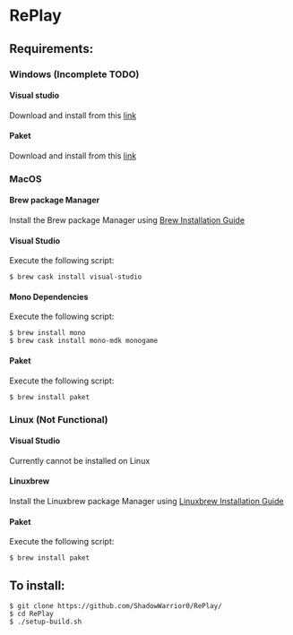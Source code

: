# RePlay

## Requirements:
### Windows (Incomplete TODO)
#### Visual studio
  Download and install from this [link](https://visualstudio.microsoft.com/vs/)

#### Paket
  Download and install from this [link](https://fsprojects.github.io/Paket/installation.html#Installation-per-repository)

### MacOS
#### Brew package Manager
  Install the Brew package Manager using [Brew Installation Guide](https://brew.sh)

#### Visual Studio
Execute the following script:

    $ brew cask install visual-studio

#### Mono Dependencies
Execute the following script:

    $ brew install mono
    $ brew cask install mono-mdk monogame

#### Paket
Execute the following script:

    $ brew install paket


### Linux (Not Functional)
#### Visual Studio
Currently cannot be installed on Linux

#### Linuxbrew
Install the Linuxbrew package Manager using [Linuxbrew Installation Guide](http://linuxbrew.sh)

#### Paket
Execute the following script:

    $ brew install paket


## To install:
    $ git clone https://github.com/ShadowWarrior0/RePlay/
    $ cd RePlay
    $ ./setup-build.sh
